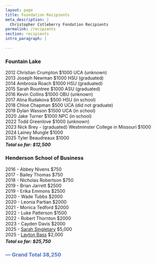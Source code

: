 ```yaml
---
layout: page
title: Foundation Recipients
meta_description: |
  Christopher Cstleberry Fondation Recipients
permalink: /recipients
section: recipients
intro_paragraph: |
  
---
```


### Fountain Lake
2012 Christian Crumpton $1000 UCA (unknown)<br />
2013 Joseph Newman $1000 HSU (graduated)<br />
2014 Ambrosia Roach $1000 HSU (graduated)<br />
2015 Sarah Rountree $1000 ASU (graduated)<br />
2016 Kevin Collins $1000 OBU (unknown)<br />
2017 Alina Rudakova $500 HSU (in school)<br />
2018 Chloe Chapman $500 UCA (did not graduate)<br />
2019 Dylan Wasson $1500 UCA (in school)<br />
2020 Jake Turner $1000 NPC (in school)<br />
2022 Todd Greenlove $1000 (unknown)<br />
2023 Nick Brey - (graduated) Westminster College in Missouri $1000<br />
2024 Lainey Mungle $1000<br />
2025 Tyler Beaudreaux $1000
<h5 style="font-weight: bold; padding-top: 0; margin-top: -10px;">Total so far: $12,500</h5>


### Henderson School of Business 
2016 - Abbey Nivens $750<br />
2017 - Bailey Thomas $750<br />
2018 - Nicholas Robertson $750<br />
2019 - Brian Jarrett $2500<br />
2019 - Erika Emmons $2500<br />
2020 - Wade Tubbs $2000<br />
2020 - Leonia Partian $2000<br />
2021 - Monica Tedford $2000<br />
2022 - Luke Patterson $1500<br />
2022 - Robert Thornton $2000<br />
2023 - Cayden Davis $2000<br />
2025 - <a href="/recipients/sarah-singletary">Sarah Singletary</a> $5,000<br />
2025 - <a href="/recipients/layton-bass">Layton Bass</a> $2,000

<h5 style="font-weight: bold; padding-top: 0; margin-top: -10px;">Total so far: $25,750</h5>

<h3 style="font-weight: bold; color: #4c70bf;">&mdash; Grand Total 38,250</h3>

<style>
  main a {text-decoration: underline; font-weight: bold;}
</style>